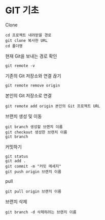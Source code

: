 ﻿# GIT 기초

Clone
```
cd 프로젝트 내려받을 경로
git clone 복사한 URL
cd 폴더명
```

현재 Git을 보내는 경로 확인
```
git remote -v
```

기존의 Git 저장소와 연결 끊기
```
git remote remove origin
```

본인의 Git 저장소로 연결
```
git remote add origin 본인의 Git 프로젝트 URL
```

브랜치 생성 및 이동
```
git branch 생성할 브랜치 이름
git checkout 생성한 브랜치 이름
git branch
```

커밋하기
```
git status
git add .
git commit -m "커밋 메세지"
git push origin 브랜치 이름
```

pull
```
git pull origin 브랜치 이름
```

브랜치 삭제
```
git branch -d 삭제하려는 브랜치 이름
```
